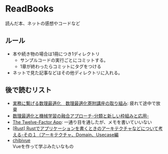 # ReadBooks

読んだ本、ネットの感想やコードなど   

## ルール

- 本や続き物の場合は1冊につき1ディレクトリ
    - サンプルコードの実行ごとにコミットする。
    - 1章が終わったらコミットにタグをつける
- ネットで見た記事などはその他ディレクトリに入れる。

## 後で読むリスト
- [実務に繋げる数理最適化　数理最適化寄附講座の取り組み](https://speakerdeck.com/umepon/mathematical-optimization-for-real-applications?slide=18): 疲れて途中で放棄
- [数理最適化と機械学習の融合アプローチ-分類と新しい枠組みと応用- ](https://speakerdeck.com/mickey_kubo/shu-li-zui-shi-hua-toji-jie-xue-xi-no-rong-he-apuroti-fen-lei-toxin-siiwaku-zu-mitoying-yong?slide=4)
- [The Twelve-Factor App](https://12factor.net/ja/): 一通り目を通したが、メモを書いていいない
- [[Rust] Rustでアプリケーションを書くときのアーキテクチャなどについて考える-その１（アーキテクチャ、Domain、Usecase編](https://zenn.dev/lecto/articles/b113dbe3d0662f)
- [chibivue](https://ubugeeei.github.io/chibivue/)  
  Vueを作って学ぶみたいなもの